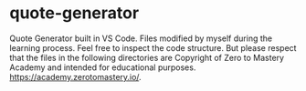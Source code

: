 # quote-generator
Quote Generator built in VS Code.
Files modified by myself during the learning process.
Feel free to inspect the code structure.
But please respect that the files in the following directories are Copyright of Zero to Mastery Academy and intended for educational purposes.
https://academy.zerotomastery.io/.
